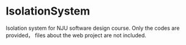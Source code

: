 # IsolationSystem
Isolation system for NJU software design course.
Only the codes are provided， files about the web project are not included.

